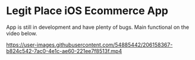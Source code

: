 # Legit Place iOS Ecommerce App

App is still in development and have plenty of bugs. Main functional on the video below.

https://user-images.githubusercontent.com/54885442/206158367-b824c542-7ac0-4e1c-ae60-221ee7f8513f.mp4

